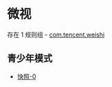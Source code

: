 # 微视

存在 1 规则组 - [com.tencent.weishi](/src/apps/com.tencent.weishi.ts)

## 青少年模式

- [快照-0](https://i.gkd.li/import/13448882)
